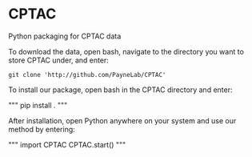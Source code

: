 # CPTAC
Python packaging for CPTAC data

To download the data, open bash, navigate to the directory you want to store CPTAC under, and enter:

```
git clone 'http://github.com/PayneLab/CPTAC'
```

To install our package, open bash in the CPTAC directory and enter:

"""
pip install .
"""

After installation, open Python anywhere on your system and use our method by entering:

"""
import CPTAC
CPTAC.start()
"""
